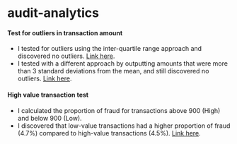 # audit-analytics

#### Test for outliers in transaction amount
- I tested for outliers using the inter-quartile range approach and discovered no outliers. [Link here](https://github.com/johnuzoma/audit-analytics/blob/main/sql/1.%20outlier%20detection%20using%20IQR.png).
- I tested with a different approach by outputting amounts that were more than 3 standard deviations from the mean, and still discovered no outliers. [Link here](https://github.com/johnuzoma/audit-analytics/blob/main/sql/2.%20outlier%20detection%20using%20mean_std.png).

#### High value transaction test
- I calculated the proportion of fraud for transactions above 900 (High) and below 900 (Low).
- I discovered that low-value transactions had a higher proportion of fraud (4.7%) compared to high-value transactions (4.5%). [Link here](https://github.com/johnuzoma/audit-analytics/blob/main/sql/3.%20high%20value%20TX%20test.png).
